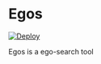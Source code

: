 # Egos

[![Deploy](https://www.herokucdn.com/deploy/button.svg)](https://heroku.com/deploy?template=https://github.com/kenchan/egos/tree/heroku-button)

Egos is a ego-search tool


